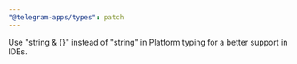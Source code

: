 ```yaml
---
"@telegram-apps/types": patch
---
```


Use "string & {}" instead of "string" in Platform typing for a better support in IDEs.
